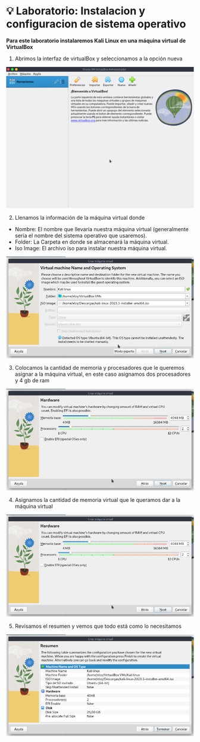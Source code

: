 # 💡 Laboratorio: Instalacion y configuracion de sistema operativo

**Para este laboratorio instalaremos Kali Linux en una máquina virtual de VirtualBox**

1. Abrimos la interfaz de virtualBox y seleccionamos a la opción nueva

![VirtualBox](../../assets/virtualbox.png)

2. Llenamos la información de la máquina virtual donde 
- Nombre: El nombre que llevaría nuestra máquina virtual (generalmente sería el nombre del sistema operativo que usaremos).
- Folder: La Carpeta en donde se almacenará la máquina virtual.
- Iso Image: El archivo iso para instalar nuestra máquina virtual.

![Máquina Virtual](../../assets/maquina-virtual.png)

3. Colocamos la cantidad de memoria y procesadores que le queremos asignar a la máquina virtual, en este caso asignamos dos procesadores y 4 gb de ram

![Mmemoria y Procesadores](../../assets/memoria-y-procesadores.png)

4. Asignamos la cantidad de memoria virtual que le queramos dar a la máquina virtual

![Mmemoria y Procesadores](../../assets/memoria-y-procesadores.png)

5. Revisamos el resumen y vemos que todo está como lo necesitamos

![Resumen Instalación](../../assets/resumen-instalacion.png)